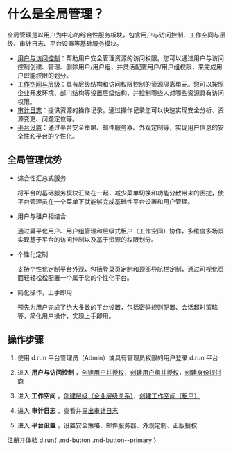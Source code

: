 # 什么是全局管理？

全局管理是以用户为中心的综合性服务板块，包含用户与访问控制、工作空间与层级、审计日志、平台设置等基础服务模块。

- [用户与访问控制](../user-guide/access-control/global.md)：帮助用户安全管理资源的访问权限。您可以通过用户与访问控制创建、管理、删除用户/用户组，并灵活配置用户/用户组权限，来完成用户职能权限的划分。
- [工作空间与层级](../user-guide/workspace/ws-folder.md)：具有层级结构和访问权限控制的资源隔离单元。您可以按照企业开发环境、部门结构等设置层级结构，并控制哪些人对哪些资源具有访问权限。
- [审计日志](../user-guide/audit/audit-log.md)：提供资源的操作记录。通过操作记录您可以快速实现安全分析、资源变更、问题定位等。
- [平台设置](../user-guide/platform-setting/mail-server.md)：通过平台安全策略、邮件服务器、外观定制等，实现用户信息的安全性和平台的个性化。

## 全局管理优势

- 综合性汇总式服务

    将平台的基础服务模块汇聚在一起，减少菜单切换和功能分散带来的困扰，使平台管理员在一个菜单下就能够完成基础性平台设置和用户管理。

- 用户与租户相结合

    通过扁平化用户、用户组管理和层级式租户（工作空间）协作，多维度多场景实现基于平台的访问控制以及基于资源的权限划分。

- 个性化定制

    支持个性化定制平台外观，包括登录页定制和顶部导航栏定制，通过可视化页面轻轻松松配置一个属于您的个性化平台。

- 简化操作，上手即用
  
    预先为用户完成了绝大多数的平台设置，包括密码规则配置、会话超时策略等，简化用户操作，实现上手即用。

## 操作步骤

1. 使用 d.run 平台管理员（Admin）或具有管理员权限的用户登录 d.run 平台

2. 进入 __用户与访问控制__ ，[创建用户并授权](../user-guide/access-control/user.md)，[创建用户组并授权](../user-guide/access-control/group.md)，[创建身份提供商](../user-guide/access-control/idprovider.md)

3. 进入 __工作空间__ ，[创建层级（企业层级关系）](../user-guide/workspace/ws-folder.md)，[创建工作空间（租户）](../user-guide/workspace/workspace.md)

4. 进入 __审计日志__ ，查看并[导出审计日志](../user-guide/audit/audit-log.md)

5. 进入 __平台设置__ ，设置安全策略、邮件服务器、外观定制、正版授权

[注册并体验 d.run](https://console.d.run/){ .md-button .md-button--primary }
